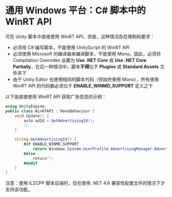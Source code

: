 # 通用 Windows 平台：C# 脚本中的 WinRT API

可在 Unity 脚本中直接使用 WinRT API。但是，这种情况存在限制和要求：

* 必须用 C# 编写脚本，不能使用 UnityScript 的 WinRT API
* 必须使用 Microsoft 的编译器来编译脚本，不能使用 Mono。因此，必须将 Compilation Overrides 设置为 **Use .NET Core** 或 **Use .NET Core Partially**，在后一种情况中，脚本**不得**位于 **Plugins** 或 **Standard Assets** 文件夹下
* 由于 Unity Editor 也使用相同的脚本代码（但始终使用 Mono），所有使用 WinRT API 的代码都必须位于 **ENABLE_WINMD_SUPPORT** 定义之下

以下是直接使用 WinRT API 获取广告信息的示例：

```C#
using UnityEngine;
public class WinRTAPI : MonoBehaviour {
	void Update() {
		auto adId = GetAdvertisingId();
		// ...
	}

	string GetAdvertisingId() {
		#if ENABLE_WINMD_SUPPORT
			return Windows.System.UserProfile.AdvertisingManager.AdvertisingId;
		#else
			return"";
		#endif
	}
}
```

注意：使用 IL2CPP 脚本后端时，仅在使用 .NET 4.6 兼容性配置文件的情况下才支持该功能。
